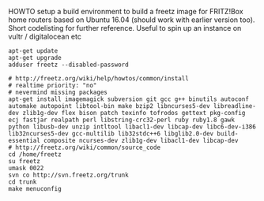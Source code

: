 
HOWTO setup a build environment to build a freetz image for FRITZ!Box home routers based on Ubuntu 16.04 (should work with earlier version too). Short codelisting for further reference. Useful to spin up an instance on vultr / digitalocean etc

    apt-get update
    apt-get upgrade
    adduser freetz --disabled-password

    # http://freetz.org/wiki/help/howtos/common/install
    # realtime priority: "no"
    # nevermind missing packages
    apt-get install imagemagick subversion git gcc g++ binutils autoconf automake autopoint libtool-bin make bzip2 libncurses5-dev libreadline-dev zlib1g-dev flex bison patch texinfo tofrodos gettext pkg-config ecj fastjar realpath perl libstring-crc32-perl ruby ruby1.8 gawk python libusb-dev unzip intltool libacl1-dev libcap-dev libc6-dev-i386 lib32ncurses5-dev gcc-multilib lib32stdc++6 libglib2.0-dev build-essential composite ncurses-dev zlib1g-dev libacl1-dev libcap-dev
    # http://freetz.org/wiki/common/source_code
    cd /home/freetz
    su freetz
    umask 0022
    svn co http://svn.freetz.org/trunk
    cd trunk
    make menuconfig


